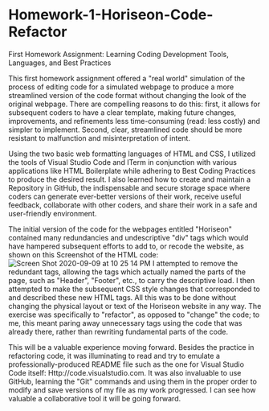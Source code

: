 # Homework-1-Horiseon-Code-Refactor

First Homework Assignment: Learning Coding Development Tools, Languages, and Best Practices

This first homework assignment offered a "real world" simulation of the process of editing code for a simulated webpage to produce a more streamlined version of the code format without changing the look of the original webpage. There are compelling reasons to do this: first, it allows for subsequent coders to have a clear template, making future changes, improvements, and refinements less time-consuming (read: less costly) and simpler to implement. Second, clear, streamlined code should be more resistant to malfunction and misinterpretation of intent. 

Using the two basic web formatting languages of HTML and CSS, I utilized the tools of Visual Studio Code and ITerm in conjunction with various applications like HTML Boilerplate while adhering to Best Coding Practices to produce the desired result. I also learned how to create and maintain a Repository in GitHub, the indispensable and secure storage space where coders can generate ever-better versions of their work, receive useful feedback, collaborate with other coders, and share their work in a safe and user-friendly environment.

The initial version of the code for the webpages entitled "Horiseon" contained many redundancies and undescriptive "div" tags which would have hampered subsequent efforts to add to, or recode the website, as shown on this Screenshot of the HTML code:![Screen Shot 2020-09-09 at 10 25 14 PM](https://user-images.githubusercontent.com/70178481/92675087-a1dc6280-f2ec-11ea-9a07-10b2666c486f.png) I attempted to remove the redundant tags, allowing the tags which actually named the parts of the page, such as "Header", "Footer", etc., to carry the descriptive load. I then attempted to make the subsequent CSS style changes that corresponded to and described these new HTML tags. All this was to be done without changing the physical layout or text of the Horiseon website in any way. The exercise was specifically to "refactor", as opposed to "change" the code; to me, this meant paring away unnecessary tags using the code that was already there, rather than rewriting fundamental parts of the code. 

This will be a valuable experience moving forward. Besides the practice in refactoring code, it was illuminating to read and try to emulate a professionally-produced README file such as the one for Visual Studio Code itself: Http://code.visualstudio.com. It was also invaluable to use GitHub, learning the "Git" commands and using them in the proper order to modify and save versions of my file as my work progressed. I can see how valuable a collaborative tool it will be going forward.
